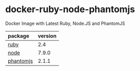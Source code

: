 # docker-ruby-node-phantomjs
Docker Image with Latest Ruby, Node.JS and PhantomJS

package|version
:---|:---
[ruby](https://www.ruby-lang.org/)|2.4
[node](https://nodejs.org/)|7.9.0
[phantomjs](http://phantomjs.org)|2.1.1
